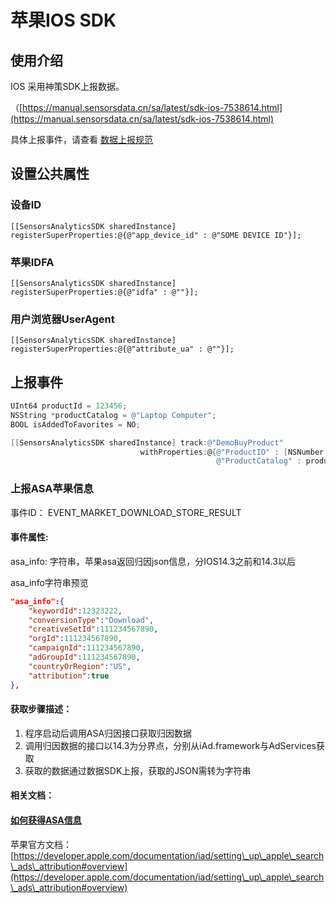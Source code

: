 # 苹果IOS SDK

## 使用介绍

IOS 采用神策SDK上报数据。

（[https://manual.sensorsdata.cn/sa/latest/sdk-ios-7538614.html](https://manual.sensorsdata.cn/sa/latest/sdk-ios-7538614.html)



具体上报事件，请查看 [数据上报规范](../shu-ju-shang-bao-gui-fan.md)





## 设置公共属性

### 设备ID

```
[[SensorsAnalyticsSDK sharedInstance] registerSuperProperties:@{@"app_device_id" : @"SOME DEVICE ID"}];
```

### 苹果IDFA

```
[[SensorsAnalyticsSDK sharedInstance] registerSuperProperties:@{@"idfa" : @""}];
```

### 用户浏览器UserAgent

```
[[SensorsAnalyticsSDK sharedInstance] registerSuperProperties:@{@"attribute_ua" : @""}];
```





## 上报事件

```objectivec
UInt64 productId = 123456;
NSString *productCatalog = @"Laptop Computer";
BOOL isAddedToFavorites = NO;

[[SensorsAnalyticsSDK sharedInstance] track:@"DemoBuyProduct"
							 withProperties:@{@"ProductID" : [NSNumber numberWithUnsignedLong:productId],
											  @"ProductCatalog" : productCatalog,
```



### 上报ASA苹果信息

事件ID： EVENT\_MARKET\_DOWNLOAD\_STORE\_RESULT

#### 事件属性:

asa\_info: 字符串，苹果asa返回归因json信息，分IOS14.3之前和14.3以后

asa\_info字符串预览

```json
"asa_info":{
	"keywordId":12323222,
	"conversionType":"Download",
	"creativeSetId":111234567890,
	"orgId":111234567890,
	"campaignId":111234567890,
	"adGroupId":111234567890,
	"countryOrRegion":"US",
	"attribution":true
},
```



#### 获取步骤描述：

1. 程序启动后调用ASA归因接口获取归因数据
2. 调用归因数据的接口以14.3为分界点，分别从iAd.framework与AdServices获取
3. 获取的数据通过数据SDK上报，获取的JSON需转为字符串



#### 相关文档：

#### [如何获得ASA信息](https://juejin.cn/post/6978116612326948894)

苹果官方文档： [https://developer.apple.com/documentation/iad/setting\_up\_apple\_search\_ads\_attribution#overview](https://developer.apple.com/documentation/iad/setting\_up\_apple\_search\_ads\_attribution#overview)



####

